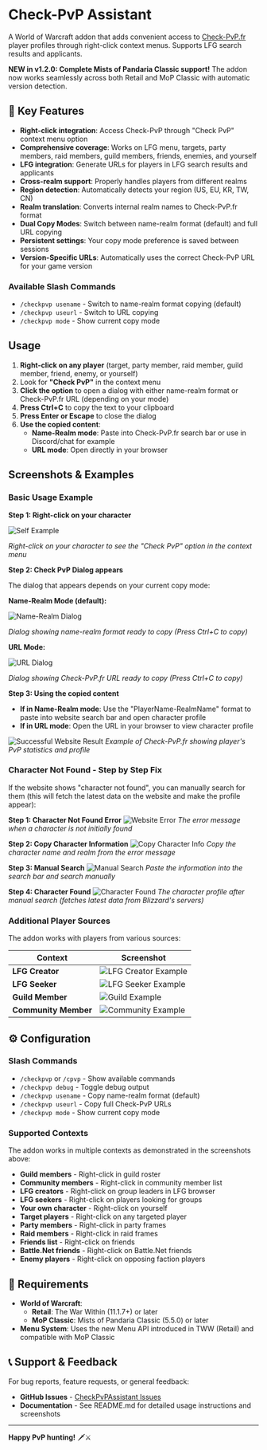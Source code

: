 # Check-PvP Assistant

A World of Warcraft addon that adds convenient access to [Check-PvP.fr](https://check-pvp.fr/) player profiles through right-click context menus. Supports LFG search results and applicants.

**NEW in v1.2.0: Complete Mists of Pandaria Classic support!** The addon now works seamlessly across both Retail and MoP Classic with automatic version detection.


## 🎯 Key Features

*   **Right-click integration**: Access Check-PvP through "Check PvP" context menu option
*   **Comprehensive coverage**: Works on LFG menu, targets, party members, raid members, guild members, friends, enemies, and yourself
*   **LFG integration**: Generate URLs for players in LFG search results and applicants
*   **Cross-realm support**: Properly handles players from different realms
*   **Region detection**: Automatically detects your region (US, EU, KR, TW, CN)
*   **Realm translation**: Converts internal realm names to Check-PvP.fr format
*   **Dual Copy Modes**: Switch between name-realm format (default) and full URL copying
*   **Persistent settings**: Your copy mode preference is saved between sessions
*   **Version-Specific URLs**: Automatically uses the correct Check-PvP URL for your game version

### **Available Slash Commands**

*   `/checkpvp usename` - Switch to name-realm format copying (default)
*   `/checkpvp useurl` - Switch to URL copying
*   `/checkpvp mode` - Show current copy mode

## Usage

1.  **Right-click on any player** (target, party member, raid member, guild member, friend, enemy, or yourself)
2.  Look for **"Check PvP"** in the context menu
3.  **Click the option** to open a dialog with either name-realm format or Check-PvP.fr URL (depending on your mode)
4.  **Press Ctrl+C** to copy the text to your clipboard
5.  **Press Enter or Escape** to close the dialog
6.  **Use the copied content**:
    *   **Name-Realm mode**: Paste into Check-PvP.fr search bar or use in Discord/chat for example
    *   **URL mode**: Open directly in your browser

## Screenshots & Examples

### Basic Usage Example

**Step 1: Right-click on your character**

![Self Example](https://raw.githubusercontent.com/Kirom/CheckPvPAssistant/refs/heads/master/assets/images/self-example.png)

_Right-click on your character to see the "Check PvP" option in the context menu_

**Step 2: Check PvP Dialog appears**

The dialog that appears depends on your current copy mode:

**Name-Realm Mode (default):**

![Name-Realm Dialog](https://raw.githubusercontent.com/Kirom/CheckPvPAssistant/refs/heads/master/assets/images/copy-name-realm-dialog.png)

_Dialog showing name-realm format ready to copy (Press Ctrl+C to copy)_

**URL Mode:**

![URL Dialog](https://raw.githubusercontent.com/Kirom/CheckPvPAssistant/refs/heads/master/assets/images/copy-url-dialog.png)

_Dialog showing Check-PvP.fr URL ready to copy (Press Ctrl+C to copy)_

**Step 3: Using the copied content**

*   **If in Name-Realm mode**: Use the "PlayerName-RealmName" format to paste into website search bar and open character profile
*   **If in URL mode**: Open the URL in your browser to view character profile

![Successful Website Result](https://raw.githubusercontent.com/Kirom/CheckPvPAssistant/refs/heads/master/assets/images/website-success-example.png) _Example of Check-PvP.fr showing player's PvP statistics and profile_

### Character Not Found - Step by Step Fix

If the website shows "character not found", you can manually search for them (this will fetch the latest data on the website and make the profile appear):

**Step 1: Character Not Found Error** ![Website Error](https://raw.githubusercontent.com/Kirom/CheckPvPAssistant/refs/heads/master/assets/images/website-fail-example.png) _The error message when a character is not initially found_

**Step 2: Copy Character Information** ![Copy Character Info](https://raw.githubusercontent.com/Kirom/CheckPvPAssistant/refs/heads/master/assets/images/website-fail-example-step-1.png) _Copy the character name and realm from the error message_

**Step 3: Manual Search** ![Manual Search](https://raw.githubusercontent.com/Kirom/CheckPvPAssistant/refs/heads/master/assets/images/website-fail-example-step-2.png) _Paste the information into the search bar and search manually_

**Step 4: Character Found** ![Character Found](https://raw.githubusercontent.com/Kirom/CheckPvPAssistant/refs/heads/master/assets/images/website-fail-example-step-3.png) _The character profile after manual search (fetches latest data from Blizzard's servers)_

### Additional Player Sources

The addon works with players from various sources:

| Context          |Screenshot |
| ---------------- |---------- |
| <strong>LFG Creator</strong> |<img src="https://raw.githubusercontent.com/Kirom/CheckPvPAssistant/refs/heads/master/assets/images/lfg-creator-example.png" alt="LFG Creator Example"> |
| <strong>LFG Seeker</strong> |<img src="https://raw.githubusercontent.com/Kirom/CheckPvPAssistant/refs/heads/master/assets/images/lfg-seeker-example.png" alt="LFG Seeker Example"> |
| <strong>Guild Member</strong> |<img src="https://raw.githubusercontent.com/Kirom/CheckPvPAssistant/refs/heads/master/assets/images/guild-example.png" alt="Guild Example"> |
| <strong>Community Member</strong> |<img src="https://raw.githubusercontent.com/Kirom/CheckPvPAssistant/refs/heads/master/assets/images/community-example.png" alt="Community Example"> |

## ⚙️ Configuration

### Slash Commands

*   `/checkpvp` or `/cpvp` - Show available commands
*   `/checkpvp debug` - Toggle debug output
*   `/checkpvp usename` - Copy name-realm format (default)
*   `/checkpvp useurl` - Copy full Check-PvP URLs
*   `/checkpvp mode` - Show current copy mode

### Supported Contexts

The addon works in multiple contexts as demonstrated in the screenshots above:

*   **Guild members** - Right-click in guild roster
*   **Community members** - Right-click in community member list
*   **LFG creators** - Right-click on group leaders in LFG browser
*   **LFG seekers** - Right-click on players looking for groups
*   **Your own character** - Right-click on yourself
*   **Target players** - Right-click on any targeted player
*   **Party members** - Right-click in party frames
*   **Raid members** - Right-click in raid frames
*   **Friends list** - Right-click on friends
*   **Battle.Net friends** - Right-click on Battle.Net friends
*   **Enemy players** - Right-click on opposing faction players

## 🔧 Requirements

*   **World of Warcraft**: 
    *   **Retail**: The War Within (11.1.7+) or later
    *   **MoP Classic**: Mists of Pandaria Classic (5.5.0) or later
*   **Menu System**: Uses the new Menu API introduced in TWW (Retail) and compatible with MoP Classic

## 📞 Support & Feedback

For bug reports, feature requests, or general feedback:

*   **GitHub Issues** - [CheckPvPAssistant Issues](https://github.com/Kirom/CheckPvPAssistant/issues)
*   **Documentation** - See README.md for detailed usage instructions and screenshots

***

**Happy PvP hunting!** 🗡️⚔️